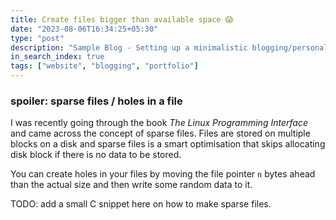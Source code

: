 ```yaml
---
title: Create files bigger than available space 😱
date: "2023-08-06T16:34:25+05:30"
type: "post"
description: "Sample Blog - Setting up a minimalistic blogging/personal website"
in_search_index: true
tags: ["website", "blogging", "portfolio"]
---
```


### spoiler: sparse files / holes in a file

I was recently going through the book *The Linux Programming Interface* and came across the concept of sparse files. Files are stored on multiple blocks on a disk and sparse files is a smart optimisation that skips allocating disk block if there is no data to be stored. 

You can create holes in your files by moving the file pointer `n` bytes ahead than the actual size and then write some random data to it.

TODO: add a small C snippet here on how to make sparse files. 